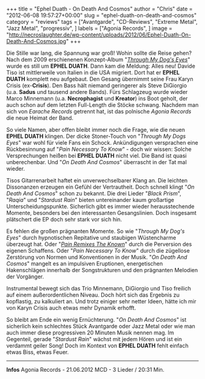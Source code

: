 +++
title = "Ephel Duath - On Death And Cosmos"
author = "Chris"
date = "2012-06-08 19:57:27+00:00"
slug = "ephel-duath-on-death-and-cosmos"
category = "reviews"
tags = ["Avantgarde", "CD-Reviews", "Extreme Metal", "Jazz Metal", "progressiv", ]
labels = ["Agonia Records", ]
image = "http://necroslaughter.de/wp-content/uploads/2012/06/Ephel-Duath-On-Death-And-Cosmos.jpg"
+++

Die Stille war lang, die Spannung war groß! Wohin sollte die Reise gehen? Nach dem 2009 erschienenen Konzept-Album "<a href="http://necroslaughter.de/2009/01/ephel-duath-through-my-dogs-eyes/" title="Ephel Duath – Through My Dog’s Eyes">_Through My Dog's Eyes_</a>" wurde es still um **EPHEL DUATH**. Dann kam die Meldung: Alles neu! Davide Tiso ist mittlerweile von Italien in die USA migriert. Dort hat er **EPHEL DUATH** komplett neu aufgebaut. Den Gesang übernimmt seine Frau Karyn Crisis (ex-**Crisis**). Den Bass hält niemand geringerer als Steve DiGiorgio (u.a. **Sadus** und tausend andere Bands). Fürs Schlagzeug wurde wieder Marco Minnemann (u.a. **Necrophagist** und **Kreator**) ins Boot geholt, der auch schon auf dem letzten Full-Length die Stöcke schwang. Nachdem man sich von _Earache Records_ getrennt hat, ist das polnische _Agonia Records_ die neue Heimat der Band.

So viele Namen, aber offen bleibt immer noch die Frage, wie die neuen **EPHEL DUATH** klingen. Der dicke Stoner-Touch von "_Through My Dogs Eyes_" war wohl für viele Fans ein Schock. Ankündigungen versprachen eine Rückbesinnung auf "_Pain Necessary To Know_" - doch wir wissen: Solche Versprechungen heißen bei **EPHEL DUATH** nicht viel. Die Band ist quasi unberechenbar. Und "_On Death And Cosmos_" überrascht in der Tat mal wieder.

Tisos Gitarrenarbeit haftet ein unverwechselbarer Klang an. Die leichten Dissonanzen erzeugen ein Gefühl der Vertrautheit. Doch schnell klingt "_On Death And Cosmos_" schon zu bekannt. Die drei Lieder "_Black Prism_", "_Raqia_" und "_Stardust Rain_" bieten untereinander kaum großartige Unterscheidungspunkte. Sicherlich gibt es immer wieder herausstechende Momente, besonders bei den interessanten Gesangslinien. Doch insgesamt plätschert die EP doch sehr stark vor sich hin.

Es fehlen die großen prägnanten Momente. So wie "_Through My Dog's Eyes_" durch hypnotischen Repitative und staubigen Wüstencharme überzeugt hat. Oder "<a href="http://necroslaughter.de/2008/09/ephel-duath-pain-remixes-the-known/" title="Ephel Duath – Pain Remixes The Known">_Pain Remixes The Known_</a>" durch die Perversion des eigenen Schaffens. Oder "_Pain Necessary To Know_" durch die zügellose Zerstörung von Normen und Konventionen in der Musik. "_On Death And Cosmos_" mangelt es an impulsiven Eruptionen, energetischen Hakenschlägen innerhalb der Songstrukturen und den prägnanten Melodien der Vorgänger.

Instrumental bewegt sich das Trio Minnemann, DiGiorgio und Tiso freilich auf einem außerordentlichen Niveau. Doch hört sich das Ergebnis zu kopflastig, zu kalkuliert an. Und trotz einiger sehr netter Ideen, hätte ich mir von Karyn Crisis auch etwas mehr Dynamik erhofft.

So bleibt am Ende ein wenig Ernüchterung. "_On Death And Cosmos_" ist sicherlich kein schlechtes Stück Avantgarde oder Jazz Metal oder wie man auch immer diese progressiven 20 Minuten Musik nennen mag. Im Gegenteil, gerade "_Stardust Rain_" wächst mit jedem Hören und ist ein verdammt geiler Song! Doch im Kontext von **EPHEL DUATH** fehlt einfach etwas Biss, etwas Feuer.



---
**Infos**
Agonia Records - 21.06.2012
MCD - 3 Lieder / 20:31 Min.
